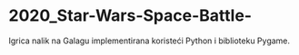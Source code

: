 # 2020_Star-Wars-Space-Battle-
Igrica nalik na Galagu implementirana koristeći Python i biblioteku Pygame.
